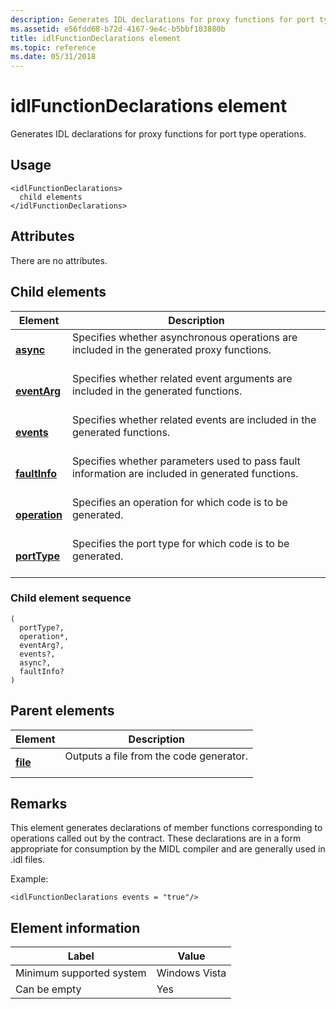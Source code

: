 ```yaml
---
description: Generates IDL declarations for proxy functions for port type operations.
ms.assetid: e56fdd68-b72d-4167-9e4c-b5bbf103880b
title: idlFunctionDeclarations element
ms.topic: reference
ms.date: 05/31/2018
---
```


# idlFunctionDeclarations element

Generates IDL declarations for proxy functions for port type operations.

## Usage

``` syntax
<idlFunctionDeclarations>
  child elements
</idlFunctionDeclarations>
```

## Attributes

There are no attributes.

## Child elements



| Element                                   | Description                                                                                                             |
|-------------------------------------------|-------------------------------------------------------------------------------------------------------------------------|
| [**async**](async.md)<br/>         | Specifies whether asynchronous operations are included in the generated proxy functions.<br/> <br/>         |
| [**eventArg**](eventarg.md)<br/>   | Specifies whether related event arguments are included in the generated functions.<br/> <br/>               |
| [**events**](events.md)<br/>       | Specifies whether related events are included in the generated functions.<br/> <br/>                        |
| [**faultInfo**](faultinfo.md)<br/> | Specifies whether parameters used to pass fault information are included in generated functions.<br/> <br/> |
| [**operation**](operation.md)<br/> | Specifies an operation for which code is to be generated.<br/> <br/>                                        |
| [**portType**](porttype.md)<br/>   | Specifies the port type for which code is to be generated.<br/> <br/>                                       |



### Child element sequence

``` syntax
(
  portType?, 
  operation*, 
  eventArg?, 
  events?, 
  async?, 
  faultInfo?
)
```

## Parent elements



| Element                         | Description                                                    |
|---------------------------------|----------------------------------------------------------------|
| [**file**](file.md)<br/> | Outputs a file from the code generator.<br/> <br/> |



## Remarks

This element generates declarations of member functions corresponding to operations called out by the contract. These declarations are in a form appropriate for consumption by the MIDL compiler and are generally used in .idl files.

Example:

``` syntax
<idlFunctionDeclarations events = "true"/>
```

## Element information



| Label | Value |
|-------------------------------------|---------------|
| Minimum supported system<br/> | Windows Vista |
| Can be empty                        | Yes           |



 

 




